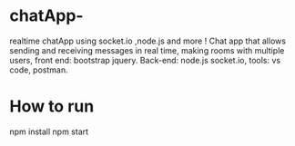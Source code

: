 # chatApp-
realtime chatApp using socket.io ,node.js and more !
 Chat app that allows sending and receiving messages in real time, making rooms with multiple users, front end: bootstrap jquery.
Back-end: node.js socket.io, tools: vs code, postman.
# How to run 
  npm install 
  npm start 
